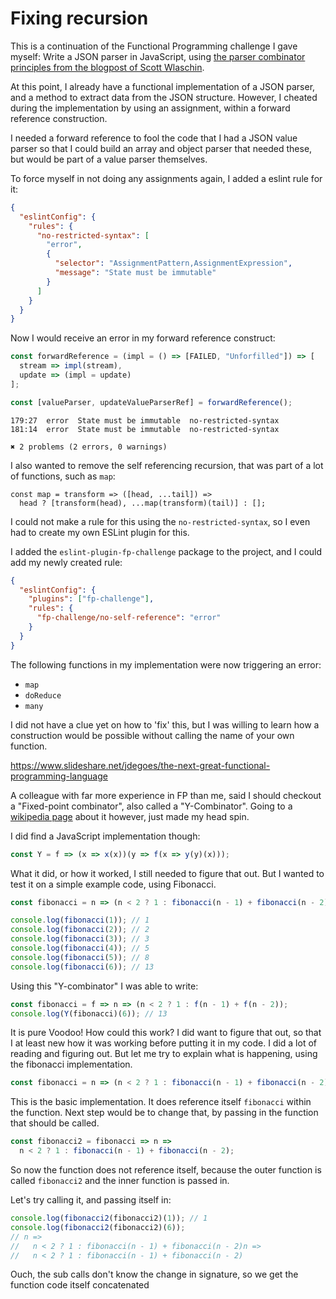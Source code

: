 # Fixing recursion

This is a continuation of the Functional Programming challenge I gave myself:
Write a JSON parser in JavaScript, using
[the parser combinator principles from the blogpost of Scott Wlaschin](https://fsharpforfunandprofit.com/posts/understanding-parser-combinators/).

At this point, I already have a functional implementation of a JSON parser, and
a method to extract data from the JSON structure. However, I cheated during the
implementation by using an assignment, within a forward reference construction.

I needed a forward reference to fool the code that I had a JSON value parser so
that I could build an array and object parser that needed these, but would be
part of a value parser themselves.

To force myself in not doing any assignments again, I added a eslint rule for
it:

```json
{
  "eslintConfig": {
    "rules": {
      "no-restricted-syntax": [
        "error",
        {
          "selector": "AssignmentPattern,AssignmentExpression",
          "message": "State must be immutable"
        }
      ]
    }
  }
}
```

Now I would receive an error in my forward reference construct:

```javascript
const forwardReference = (impl = () => [FAILED, "Unforfilled"]) => [
  stream => impl(stream),
  update => (impl = update)
];

const [valueParser, updateValueParserRef] = forwardReference();
```

```
179:27  error  State must be immutable  no-restricted-syntax
181:14  error  State must be immutable  no-restricted-syntax

✖ 2 problems (2 errors, 0 warnings)
```

I also wanted to remove the self referencing recursion, that was part of a lot
of functions, such as `map`:

```
const map = transform => ([head, ...tail]) =>
  head ? [transform(head), ...map(transform)(tail)] : [];
```

I could not make a rule for this using the `no-restricted-syntax`, so I even had
to create my own ESLint plugin for this.

I added the `eslint-plugin-fp-challenge` package to the project, and I could add
my newly created rule:

```json
{
  "eslintConfig": {
    "plugins": ["fp-challenge"],
    "rules": {
      "fp-challenge/no-self-reference": "error"
    }
  }
}
```

The following functions in my implementation were now triggering an error:

- `map`
- `doReduce`
- `many`

I did not have a clue yet on how to 'fix' this, but I was willing to learn how a
construction would be possible without calling the name of your own function.

https://www.slideshare.net/jdegoes/the-next-great-functional-programming-language

A colleague with far more experience in FP than me, said I should checkout a
"Fixed-point combinator", also called a "Y-Combinator". Going to a
[wikipedia page](https://en.wikipedia.org/wiki/Fixed-point_combinator) about it
however, just made my head spin.

I did find a JavaScript implementation though:

```javascript
const Y = f => (x => x(x))(y => f(x => y(y)(x)));
```

What it did, or how it worked, I still needed to figure that out. But I wanted
to test it on a simple example code, using Fibonacci.

```javascript
const fibonacci = n => (n < 2 ? 1 : fibonacci(n - 1) + fibonacci(n - 2));

console.log(fibonacci(1)); // 1
console.log(fibonacci(2)); // 2
console.log(fibonacci(3)); // 3
console.log(fibonacci(4)); // 5
console.log(fibonacci(5)); // 8
console.log(fibonacci(6)); // 13
```

Using this "Y-combinator" I was able to write:

```javascript
const fibonacci = f => n => (n < 2 ? 1 : f(n - 1) + f(n - 2));
console.log(Y(fibonacci)(6)); // 13
```

It is pure Voodoo! How could this work? I did want to figure that out, so that I
at least new how it was working before putting it in my code. I did a lot of
reading and figuring out. But let me try to explain what is happening, using the
fibonacci implementation.

```javascript
const fibonacci = n => (n < 2 ? 1 : fibonacci(n - 1) + fibonacci(n - 2));
```

This is the basic implementation. It does reference itself `fibonacci` within
the function. Next step would be to change that, by passing in the function that
should be called.

```javascript
const fibonacci2 = fibonacci => n =>
  n < 2 ? 1 : fibonacci(n - 1) + fibonacci(n - 2);
```

So now the function does not reference itself, because the outer function is
called `fibonacci2` and the inner function is passed in.

Let's try calling it, and passing itself in:

```javascript
console.log(fibonacci2(fibonacci2)(1)); // 1
console.log(fibonacci2(fibonacci2)(6));
// n =>
//   n < 2 ? 1 : fibonacci(n - 1) + fibonacci(n - 2)n =>
//   n < 2 ? 1 : fibonacci(n - 1) + fibonacci(n - 2)
```

Ouch, the sub calls don't know the change in signature, so we get the function
code itself concatenated
